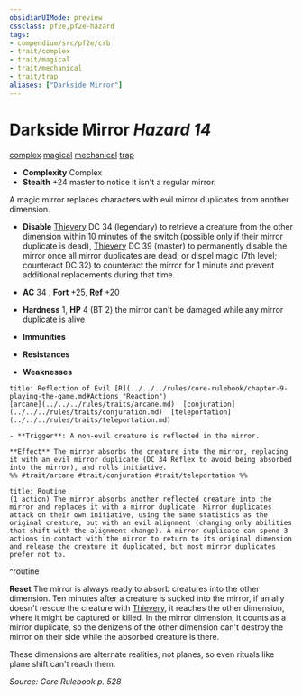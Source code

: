 ```yaml
---
obsidianUIMode: preview
cssclass: pf2e,pf2e-hazard
tags:
- compendium/src/pf2e/crb
- trait/complex
- trait/magical
- trait/mechanical
- trait/trap
aliases: ["Darkside Mirror"]
---
```

# Darkside Mirror *Hazard 14*  
[complex](../../../rules/traits/complex.md)  [magical](../../../rules/traits/magical.md)  [mechanical](../../../rules/traits/mechanical.md)  [trap](../../../rules/traits/trap.md)  

- **Complexity** Complex
- **Stealth** +24 master to notice it isn't a regular mirror.  

A magic mirror replaces characters with evil mirror duplicates from another dimension.

- **Disable** [Thievery](../../skills.md#Thievery) DC 34 (legendary) to retrieve a creature from the other dimension within 10 minutes of the switch (possible only if their mirror duplicate is dead), [Thievery](../../skills.md#Thievery) DC 39 (master) to permanently disable the mirror once all mirror duplicates are dead, or dispel magic (7th level; counteract DC 32) to counteract the mirror for 1 minute and prevent additional replacements during that time.  

- **AC** 34 , **Fort** +25, **Ref** +20
- **Hardness** 1, **HP** 4 (BT 2)  the mirror can't be damaged while any mirror duplicate is alive
- **Immunities** 
- **Resistances** 
- **Weaknesses** 
     
```ad-embed-ability
title: Reflection of Evil [R](../../../rules/core-rulebook/chapter-9-playing-the-game.md#Actions "Reaction")
[arcane](../../../rules/traits/arcane.md)  [conjuration](../../../rules/traits/conjuration.md)  [teleportation](../../../rules/traits/teleportation.md)  

- **Trigger**: A non-evil creature is reflected in the mirror.

**Effect** The mirror absorbs the creature into the mirror, replacing it with an evil mirror duplicate (DC 34 Reflex to avoid being absorbed into the mirror), and rolls initiative.  
%% #trait/arcane #trait/conjuration #trait/teleportation %%
```

```ad-pf2-summary
title: Routine
(1 action) The mirror absorbs another reflected creature into the mirror and replaces it with a mirror duplicate. Mirror duplicates attack on their own initiative, using the same statistics as the original creature, but with an evil alignment (changing only abilities that shift with the alignment change). A mirror duplicate can spend 3 actions in contact with the mirror to return to its original dimension and release the creature it duplicated, but most mirror duplicates prefer not to.
```
^routine

**Reset** The mirror is always ready to absorb creatures into the other dimension. Ten minutes after a creature is sucked into the mirror, if an ally doesn't rescue the creature with [Thievery](../../skills.md#Thievery), it reaches the other dimension, where it might be captured or killed. In the mirror dimension, it counts as a mirror duplicate, so the denizens of the other dimension can't destroy the mirror on their side while the absorbed creature is there.

These dimensions are alternate realities, not planes, so even rituals like plane shift can't reach them.  

*Source: Core Rulebook p. 528*
